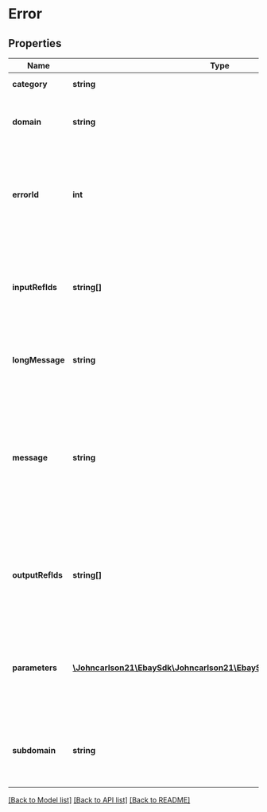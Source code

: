 # Error

## Properties
Name | Type | Description | Notes
------------ | ------------- | ------------- | -------------
**category** | **string** | The context or source of this error or warning. | [optional] 
**domain** | **string** | The name of the domain containing the service or application. For example, &lt;code&gt;sell&lt;/code&gt; is a domain. | [optional] 
**errorId** | **int** | A positive integer that uniquely identifies the specific error condition that occurred. Your application can use these values as error code identifiers in your customized error-handling algorithms. | [optional] 
**inputRefIds** | **string[]** | A list of one or more specific request elements (if any) associated with the error or warning. The format of these strings depends on the request payload format. For JSON, use JSONPath notation. | [optional] 
**longMessage** | **string** | An expanded version of the &lt;b&gt;message&lt;/b&gt; field. &lt;br&gt;&lt;br&gt;&lt;b&gt;Maximum length:&lt;/b&gt; 200 characters | [optional] 
**message** | **string** | A message about the error or warning which is device agnostic and readable by end users and application developers. It explains what the error or warning is, and how to fix it (in a general sense). If applicable, the value is localized to the end user&#x27;s requested locale. &lt;br&gt;&lt;br&gt;&lt;b&gt;Maximum length:&lt;/b&gt; 50 characters | [optional] 
**outputRefIds** | **string[]** | A list of one or more specific response elements (if any) associated with the error or warning. The format of these strings depends on the request payload format. For JSON, use JSONPath notation. | [optional] 
**parameters** | [**\Johncarlson21\EbaySdk\Johncarlson21\EbaySdk\Model\ErrorParameter[]**](ErrorParameter.md) | Contains a list of name-value pairs that provide additional information concerning this error or warning. Each item in the list is an input parameter that contributed to the error or warning condition. | [optional] 
**subdomain** | **string** | The name of the domain&#x27;s subsystem or subdivision. For example, &lt;code&gt;fulfillment&lt;/code&gt; is a subdomain in the &lt;code&gt;sell&lt;/code&gt; domain. | [optional] 

[[Back to Model list]](../../README.md#documentation-for-models) [[Back to API list]](../../README.md#documentation-for-api-endpoints) [[Back to README]](../../README.md)

